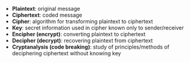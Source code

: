 - **Plaintext**: original message
- **Ciphertext**: coded message
- **Cipher**: algorithm for transforming plaintext to ciphertext
- **Key**: secret information used in cipher known only to sender/receiver
- **Encipher (encrypt)**: converting plaintext to ciphertext
- **Decipher (decrypt)**: recovering plaintext from ciphertext
- **Cryptanalysis (code breaking)**: study of principles/methods of deciphering ciphertext without knowing key